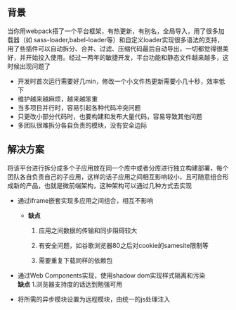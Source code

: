 ## 背景
当你用webpack搭了一个平台框架，有热更新，有别名，全局导入，用了很多加载器（如 sass-loader,babel-loader等）和自定义loader实现很多语法的支持，用了些插件可以自动拆分、合并、过滤、压缩代码最后自动导出，一切都觉得很美好，并开始投入使用。经过一两年的敏捷开发，平台功能和静态文件越来越多，这时候出现问题了
- 开发时首次运行需要好几min，修改一个小文件热更新需要小几十秒，效率低下
- 维护越来越麻烦，越来越笨重
- 当多项目并行时，容易引起各种代码冲突问题
- 只更改小部分代码时，也要构建和发布大量代码，容易导致其他问题
- 多团队很难拆分各自负责的模块，没有安全边际

## 解决方案
将该平台进行拆分成多个子应用放在同一个库中或者分库进行独立构建部署，每个团队各自负责自己的子应用，这样的话子应用之间相互影响较小，且可随意组合形成新的产品，也就是微前端架构，这种架构可以通过几种方式去实现

- 通过iframe嵌套实现多应用之间组合，相互不影响  

  - **缺点**  
  
    1. 应用之间数据的传输和同步阻碍较大  

    2. 有安全问题，如谷歌浏览器80之后对cookie的samesite限制等  

    3. 需要重复下载同样的依赖包  

- 通过Web Components实现，使用shadow dom实现样式隔离和污染  
  **缺点** 
  1.浏览器支持度的话达到勉强可用
- 将所需的异步模块设置为远程模块，由统一的js处理注入  

